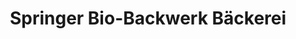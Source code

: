 ---
title: "Springer Bio-Backwerk Bäckerei"
url: /hamburg/springer-bio-backwerk-baeckerei/
shop: Bäckerei
---